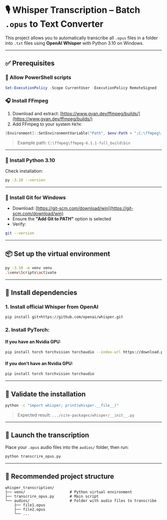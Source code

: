 # 🎙️ Whisper Transcription – Batch `.opus` to Text Converter

This project allows you to automatically transcribe all `.opus` files in a folder into `.txt` files using **OpenAI Whisper** with Python 3.10 on Windows.

---

## ✅ Prerequisites

### 🔐 Allow PowerShell scripts
```powershell
Set-ExecutionPolicy -Scope CurrentUser -ExecutionPolicy RemoteSigned
```

### 🎧 Install FFmpeg
1. Download and extract: [https://www.gyan.dev/ffmpeg/builds/](https://www.gyan.dev/ffmpeg/builds/)
2. Add FFmpeg to your system `PATH`:
```powershell
[Environment]::SetEnvironmentVariable("Path", $env:Path + ";C:\ffmpeg\ffmpeg-6.1.1-full_build\bin", "Machine")
```
> Example path: `C:\ffmpeg\ffmpeg-6.1.1-full_build\bin`

---

### 🐍 Install Python 3.10
Check installation:
```bash
py -3.10 --version
```

---

### 🧰 Install Git for Windows
- Download: [https://git-scm.com/download/win](https://git-scm.com/download/win)
- Ensure the **"Add Git to PATH"** option is selected
- Verify:
```bash
git --version
```

---

## 📦 Set up the virtual environment

```bash
py -3.10 -m venv venv
.\venv\Scripts\activate
```

---

## 🔧 Install dependencies

### 1. Install official Whisper from OpenAI
```bash
pip install git+https://github.com/openai/whisper.git
```

### 2. Install PyTorch:

#### If you have an Nvidia GPU:
```bash
pip install torch torchvision torchaudio --index-url https://download.pytorch.org/whl/cu118
```

#### If you **don’t have** an Nvidia GPU:
```bash
pip install torch torchvision torchaudio
```

---

## 🧪 Validate the installation

```bash
python -c "import whisper; print(whisper.__file__)"
```

> Expected result: `.../site-packages/whisper/__init__.py`

---

## 🚀 Launch the transcription

Place your `.opus` audio files into the `audios/` folder, then run:

```bash
python transcrire_opus.py
```

---

## 📁 Recommended project structure

```
whisper_transcription/
├── venv/                    # Python virtual environment
├── transcrire_opus.py       # Main script
└── audios/                  # Folder with audio files to transcribe
    ├── file1.opus
    ├── file2.opus
    └── ...
```
